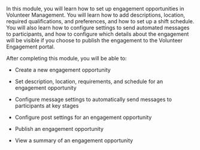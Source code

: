 In this module, you will learn how to set up engagement opportunities in Volunteer Management. You will learn how to add descriptions, location, required qualifications, and preferences, and how to set up a shift schedule. You will also learn how to configure settings to send automated messages to participants, and how to configure which details about the engagement will be visible if you choose to publish the engagement to the Volunteer Engagement portal.

After completing this module, you will be able to:

-   Create a new engagement opportunity

-   Set description, location, requirements, and schedule for an engagement opportunity

-   Configure message settings to automatically send messages to participants at key stages

-   Configure post settings for an engagement opportunity

-   Publish an engagement opportunity

-   View a summary of an engagement opportunity
